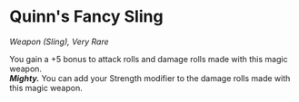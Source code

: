 # Quinn's Fancy Sling
*Weapon (Sling), Very Rare*

You gain a +5 bonus to attack rolls and damage rolls made with this magic weapon.  
***Mighty.*** You can add your Strength modifier to the damage rolls made with this magic weapon.